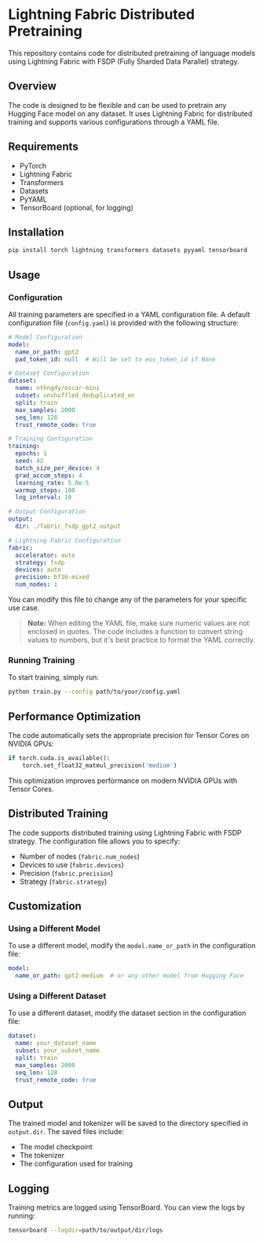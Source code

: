 # Lightning Fabric Distributed Pretraining

This repository contains code for distributed pretraining of language models using Lightning Fabric with FSDP (Fully Sharded Data Parallel) strategy.

## Overview

The code is designed to be flexible and can be used to pretrain any Hugging Face model on any dataset. It uses Lightning Fabric for distributed training and supports various configurations through a YAML file.

## Requirements

- PyTorch
- Lightning Fabric
- Transformers
- Datasets
- PyYAML
- TensorBoard (optional, for logging)

## Installation

```bash
pip install torch lightning transformers datasets pyyaml tensorboard
```

## Usage

### Configuration

All training parameters are specified in a YAML configuration file. A default configuration file (`config.yaml`) is provided with the following structure:

```yaml
# Model Configuration
model:
  name_or_path: gpt2
  pad_token_id: null  # Will be set to eos_token_id if None

# Dataset Configuration
dataset:
  name: nthngdy/oscar-mini
  subset: unshuffled_deduplicated_en
  split: train
  max_samples: 2000
  seq_len: 128
  trust_remote_code: true

# Training Configuration
training:
  epochs: 1
  seed: 42
  batch_size_per_device: 4
  grad_accum_steps: 4
  learning_rate: 5.0e-5
  warmup_steps: 100
  log_interval: 10

# Output Configuration
output:
  dir: ./fabric_fsdp_gpt2_output

# Lightning Fabric Configuration
fabric:
  accelerator: auto
  strategy: fsdp
  devices: auto
  precision: bf16-mixed
  num_nodes: 1
```

You can modify this file to change any of the parameters for your specific use case.

> **Note:** When editing the YAML file, make sure numeric values are not enclosed in quotes. The code includes a function to convert string values to numbers, but it's best practice to format the YAML correctly.

### Running Training

To start training, simply run:

```bash
python train.py --config path/to/your/config.yaml
```

## Performance Optimization

The code automatically sets the appropriate precision for Tensor Cores on NVIDIA GPUs:

```python
if torch.cuda.is_available():
    torch.set_float32_matmul_precision('medium')
```

This optimization improves performance on modern NVIDIA GPUs with Tensor Cores.

## Distributed Training

The code supports distributed training using Lightning Fabric with FSDP strategy. The configuration file allows you to specify:

- Number of nodes (`fabric.num_nodes`)
- Devices to use (`fabric.devices`)
- Precision (`fabric.precision`)
- Strategy (`fabric.strategy`)

## Customization

### Using a Different Model

To use a different model, modify the `model.name_or_path` in the configuration file:

```yaml
model:
  name_or_path: gpt2-medium  # or any other model from Hugging Face
```

### Using a Different Dataset

To use a different dataset, modify the dataset section in the configuration file:

```yaml
dataset:
  name: your_dataset_name
  subset: your_subset_name
  split: train
  max_samples: 2000
  seq_len: 128
  trust_remote_code: true
```

## Output

The trained model and tokenizer will be saved to the directory specified in `output.dir`. The saved files include:

- The model checkpoint
- The tokenizer
- The configuration used for training

## Logging

Training metrics are logged using TensorBoard. You can view the logs by running:

```bash
tensorboard --logdir=path/to/output/dir/logs
``` 